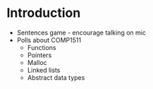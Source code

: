 # Introduction
* Sentences game - encourage talking on mic
* Polls about COMP1511
  * Functions
  * Pointers
  * Malloc
  * Linked lists
  * Abstract data types